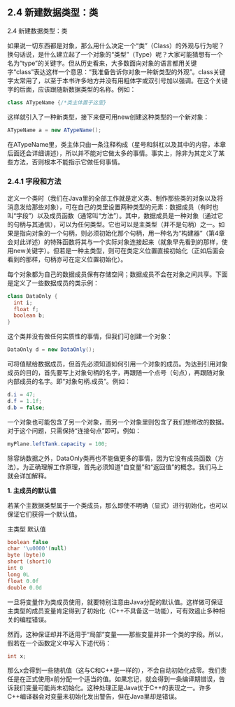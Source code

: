 ## 2.4 新建数据类型：类

2.4 新建数据类型：类

如果说一切东西都是对象，那么用什么决定一个“类”（Class）的外观与行为呢？换句话说，是什么建立起了一个对象的“类型”（Type）呢？大家可能猜想有一个名为“type”的关键字。但从历史看来，大多数面向对象的语言都用关键字“class”表达这样一个意思：“我准备告诉你对象一种新类型的外观”。class关键字太常用了，以至于本书许多地方并没有用粗体字或双引号加以强调。在这个关键字的后面，应该跟随新数据类型的名称。例如：

``` Java
class ATypeName {/*类主体置于这里}
```

这样就引入了一种新类型，接下来便可用new创建这种类型的一个新对象：

``` Java
ATypeName a = new ATypeName();
```

在ATypeName里，类主体只由一条注释构成（星号和斜杠以及其中的内容，本章后面还会详细讲述），所以并不能对它做太多的事情。事实上，除非为其定义了某些方法，否则根本不能指示它做任何事情。

### 2.4.1 字段和方法

定义一个类时（我们在Java里的全部工作就是定义类、制作那些类的对象以及将消息发给那些对象），可在自己的类里设置两种类型的元素：数据成员（有时也叫“字段”）以及成员函数（通常叫“方法”）。其中，数据成员是一种对象（通过它的句柄与其通信），可以为任何类型。它也可以是主类型（并不是句柄）之一。如果是指向对象的一个句柄，则必须初始化那个句柄，用一种名为“构建器”（第4章会对此详述）的特殊函数将其与一个实际对象连接起来（就象早先看到的那样，使用new关键字）。但若是一种主类型，则可在类定义位置直接初始化（正如后面会看到的那样，句柄亦可在定义位置初始化）。

每个对象都为自己的数据成员保有存储空间；数据成员不会在对象之间共享。下面是定义了一些数据成员的类示例：

``` Java
class DataOnly {
  int i;
  float f;
  boolean b;
}
```

这个类并没有做任何实质性的事情，但我们可创建一个对象：

``` Java
DataOnly d = new DataOnly();
```

可将值赋给数据成员，但首先必须知道如何引用一个对象的成员。为达到引用对象成员的目的，首先要写上对象句柄的名字，再跟随一个点号（句点），再跟随对象内部成员的名字。即“对象句柄.成员”。例如：

``` Java
d.i = 47;
d.f = 1.1f;
d.b = false;
```

一个对象也可能包含了另一个对象，而另一个对象里则包含了我们想修改的数据。对于这个问题，只需保持“连接句点”即可。例如：

``` Java
myPlane.leftTank.capacity = 100;
```

除容纳数据之外，DataOnly类再也不能做更多的事情，因为它没有成员函数（方法）。为正确理解工作原理，首先必须知道“自变量”和“返回值”的概念。我们马上就会详加解释。

**1. 主成员的默认值**

若某个主数据类型属于一个类成员，那么即使不明确（显式）进行初始化，也可以保证它们获得一个默认值。

主类型 默认值

``` Java
boolean false
char '\u0000'(null)
byte (byte)0
short (short)0
int 0
long 0L
float 0.0f
double 0.0d
```

一旦将变量作为类成员使用，就要特别注意由Java分配的默认值。这样做可保证主类型的成员变量肯定得到了初始化（C++不具备这一功能），可有效遏止多种相关的编程错误。

然而，这种保证却并不适用于“局部”变量——那些变量并非一个类的字段。所以，假若在一个函数定义中写入下述代码：

``` Java
int x;
```

那么x会得到一些随机值（这与C和C++是一样的），不会自动初始化成零。我们责任是在正式使用x前分配一个适当的值。如果忘记，就会得到一条编译期错误，告诉我们变量可能尚未初始化。这种处理正是Java优于C++的表现之一。许多C++编译器会对变量未初始化发出警告，但在Java里却是错误。
